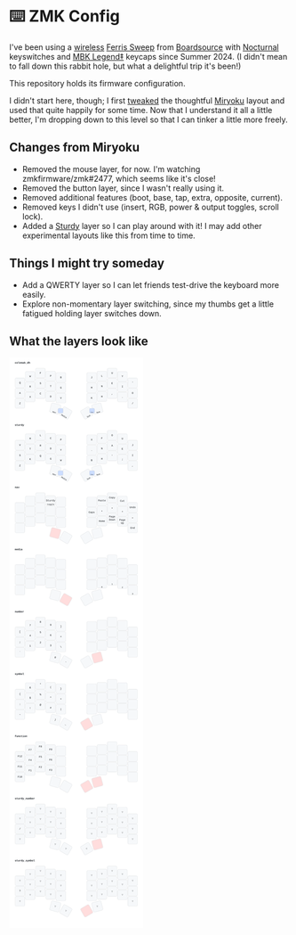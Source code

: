 # ⌨️ ZMK Config

I've been using a [wireless][nice-nano] [Ferris Sweep][ferris-sweep] from
[Boardsource][boardsource] with [Nocturnal][nocturnal] keyswitches and [MBK
Legend‡][mbk-legend] keycaps since Summer 2024. (I didn't mean to fall down
this rabbit hole, but what a delightful trip it's been!)

This repository holds its firmware configuration.

I didn't start here, though; I first [tweaked][tweaked] the thoughtful
[Miryoku][miryoku] layout and used that quite happily for some time. Now that I
understand it all a little better, I'm dropping down to this level so that I
can tinker a little more freely.

## Changes from Miryoku

- Removed the mouse layer, for now. I'm watching zmkfirmware/zmk#2477, which
  seems like it's close!
- Removed the button layer, since I wasn't really using it.
- Removed additional features (boot, base, tap, extra, opposite, current).
- Removed keys I didn't use (insert, RGB, power & output toggles, scroll lock).
- Added a [Sturdy][sturdy] layer so I can play around with it! I may add other
  experimental layouts like this from time to time.

## Things I might try someday

- Add a QWERTY layer so I can let friends test-drive the keyboard more easily.
- Explore non-momentary layer switching, since my thumbs get a little fatigued
  holding layer switches down.

## What the layers look like

![keymap][keymap]

[nice-nano]: https://nicekeyboards.com/nice-nano
[ferris-sweep]: https://github.com/davidphilipbarr/Sweep
[boardsource]: https://www.boardsource.xyz/products/crab-broom
[nocturnal]: https://lowprokb.ca/collections/switches/products/ambients-silent-choc-switches?variant=44873446391972
[mbk-legend]: https://fkcaps.com/keycaps/mbk/legend-40s
[tweaked]: https://github.com/manna-harbour/miryoku_zmk/compare/master...matthewtodd:miryoku_zmk:matthewtodd
[miryoku]: https://github.com/manna-harbour/miryoku
[sturdy]: https://oxey.dev/sturdy
[keymap]: docs/cradio.svg
